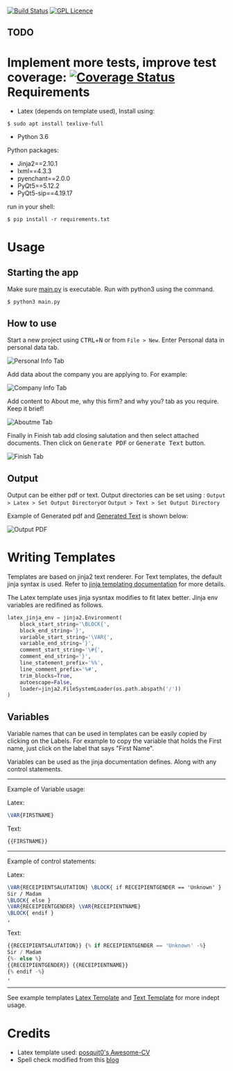 [![Build Status](https://travis-ci.com/KhaleelKhan/coverletter-creator.svg?branch=master)](https://travis-ci.com/KhaleelKhan/coverletter-creator) [![GPL Licence](https://badges.frapsoft.com/os/gpl/gpl.svg?v=103)](https://github.com/KhaleelKhan/coverletter-creator/blob/master/COPYING)

TODO
----

Implement more tests, improve test coverage: [![Coverage Status](https://coveralls.io/repos/github/KhaleelKhan/coverletter-creator/badge.svg?branch=master)](https://coveralls.io/github/KhaleelKhan/coverletter-creator?branch=master)
Requirements
============

* Latex (depends on template used), Install using:

```console
$ sudo apt install texlive-full
```

* Python 3.6

Python packages:

* Jinja2==2.10.1
* lxml==4.3.3
* pyenchant==2.0.0
* PyQt5==5.12.2
* PyQt5-sip==4.19.17

run in your shell:

```console
$ pip install -r requirements.txt 
```

Usage
=====

Starting the app
----------------

Make sure [main.py](main.py) is executable. Run with python3 using the command.

```console
$ python3 main.py
```

How to use
-----------

Start a new project using <kbd>CTRL</kbd>+<kbd>N</kbd> or from ```File > New```.
Enter Personal data in personal data tab.

![Personal Info Tab](docs/images/personal_info_tab.png "Personal Tab")


Add data about the company you are applying to. For example:

![Company Info Tab](docs/images/company_info_tab.png "Company Tab")


Add content to About me, why this firm? and why you? tab as you require. Keep it brief!

![Aboutme Tab](docs/images/aboutme_tab.png "About me Tab")


Finally in Finish tab add closing salutation and then select attached documents. Then click on <kbd>Generate PDF</kbd> or <kbd>Generate Text</kbd> button.

![Finish Tab](docs/images/finish_tab.png "Finish me Tab")

Output
------

Output can be either pdf or text. Output directories can be set using : `Output > Latex > Set Output Directory`or `Output > Text > Set Output Directory`

Example of Generated pdf and [Generated Text] is shown below:

![Output PDF](docs/images/pdf_output.png "Output PDF")

[Generated Text]:(Text/Output/coverletter.txt)

Writing Templates
=================

Templates are based on jinja2 text renderer. For Text templates, the default jinja syntax is used. Refer to [jinja templating documentation](http://jinja.pocoo.org/docs/2.10/templates/) for more details.

The Latex template uses jinja sysntax modifies to fit latex better. Jinja env variables are redifined as follows.

```python
latex_jinja_env = jinja2.Environment(
	block_start_string='\BLOCK{',
	block_end_string='}',
	variable_start_string='\VAR{',
	variable_end_string='}',
	comment_start_string='\#{',
	comment_end_string='}',
	line_statement_prefix='%%',
	line_comment_prefix='%#',
	trim_blocks=True,
	autoescape=False,
	loader=jinja2.FileSystemLoader(os.path.abspath('/'))
)
```

Variables
---------


Variable names that can be used in templates can be easily copied by clicking on the Labels. For example to copy the variable that holds the First name, just click on the label that says "First Name".

Variables can be used as the jinja documentation defines. Along with any control statements.

***

Example of Variable usage:

Latex:

```latex
\VAR{FIRSTNAME}
```

Text:

```python
{{FIRSTNAME}}
```
***

Example of control statements:

Latex:

```latex
\VAR{RECEIPIENTSALUTATION} \BLOCK{ if RECEIPIENTGENDER == 'Unknown' }
Sir / Madam
\BLOCK{ else }
\VAR{RECEIPIENTGENDER} \VAR{RECEIPIENTNAME}
\BLOCK{ endif }
,
```

Text:

```python
{{RECEIPIENTSALUTATION}} {% if RECEIPIENTGENDER == 'Unknown' -%}
Sir / Madam
{%- else %}
{{RECEIPIENTGENDER}} {{RECEIPIENTNAME}}
{% endif -%}
,
```
***

See example templates [Latex Template](Latex/Templates/Awesome-CV/Latex_template.tex) and [Text Template](Text/Templates/Simple/Text_template.txt) for more indept usage.

Credits
=======

* Latex template used: [posquit0's Awesome-CV](https://github.com/posquit0/Awesome-CV)
* Spell check modified from this [blog](https://nachtimwald.com/2009/08/22/qplaintextedit-with-in-line-spell-check/)
